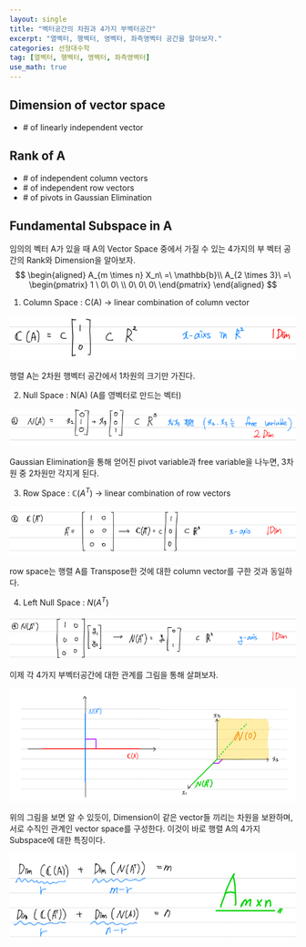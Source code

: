 ```yaml
---
layout: single
title: "벡터공간의 차원과 4가지 부벡터공간"
excerpt: "열벡터, 행벡터, 영벡터, 좌측영벡터 공간을 알아보자."
categories: 선형대수학
tag: [열벡터, 행벡터, 영벡터, 좌측영벡터]
use_math: true
---
```


## Dimension of vector space

* \# of linearly independent vector



## Rank of A

* \# of independent column vectors
* \# of independent row vectors
* \# of pivots in Gaussian Elimination



## Fundamental Subspace in A

임의의 벡터 A가 있을 때 A의 Vector Space 중에서 가질 수 있는 4가지의 부 벡터 공간의 Rank와 Dimension을 알아보자.
$$
\begin{aligned}
A_{m \times n} X_n\ =\ \mathbb{b}\\
A_{2 \times 3}\ =\ \begin{pmatrix} 1 \ 0\ 0\ \\ 0\ 0\ 0\ \end{pmatrix}
\end{aligned}
$$


1. Column Space : C(A) $\rightarrow$ linear combination of column vector

![image-20220327171117969](https://raw.githubusercontent.com/kjw9899/kjw9899.github.io/master/kjw9899/kjw9899.github.io/assets/images/image-20220327171117969.png)

행렬 A는 2차원 행벡터 공간에서 1차원의 크기만 가진다. 



2. Null Space : N(A) (A를 영벡터로 만드는 벡터)

![image-20220327171557546](https://raw.githubusercontent.com/kjw9899/kjw9899.github.io/master/kjw9899/kjw9899.github.io/assets/images/image-20220327171557546.png)

Gaussian Elimination을 통해 얻어진 pivot variable과 free variable을 나누면, 3차원 중 2차원만 각지게 된다.



3. Row Space : $\mathbb{C} (A^T)$ $\rightarrow$ linear combination of row vectors

![image-20220327171921437](https://raw.githubusercontent.com/kjw9899/kjw9899.github.io/master/kjw9899/kjw9899.github.io/assets/images/image-20220327171921437.png)

row space는 행렬 A를 Transpose한 것에 대한 column vector를 구한 것과 동일하다.



4. Left Null Space : $N(A^T)$

![image-20220327172116391](https://raw.githubusercontent.com/kjw9899/kjw9899.github.io/master/kjw9899/kjw9899.github.io/assets/images/image-20220327172116391.png)



이제 각 4가지 부벡터공간에 대한 관계를 그림을 통해 살펴보자.



![image-20220327172347818](https://raw.githubusercontent.com/kjw9899/kjw9899.github.io/master/kjw9899/kjw9899.github.io/assets/images/image-20220327172347818.png)



위의 그림을 보면 알 수 있듯이, Dimension이 같은 vector들 끼리는 차원을 보완하며, 서로 수직인 관계인 vector space를 구성한다. 이것이 바로 행렬 A의 4가지 Subspace에 대한 특징이다.



![image-20220327172507779](https://raw.githubusercontent.com/kjw9899/kjw9899.github.io/master/kjw9899/kjw9899.github.io/assets/images/image-20220327172507779.png)



















